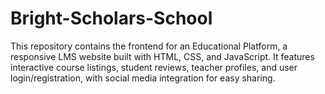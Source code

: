 # Bright-Scholars-School
This repository contains the frontend for an Educational Platform, a responsive LMS website built with HTML, CSS, and JavaScript. It features interactive course listings, student reviews, teacher profiles, and user login/registration, with social media integration for easy sharing.
